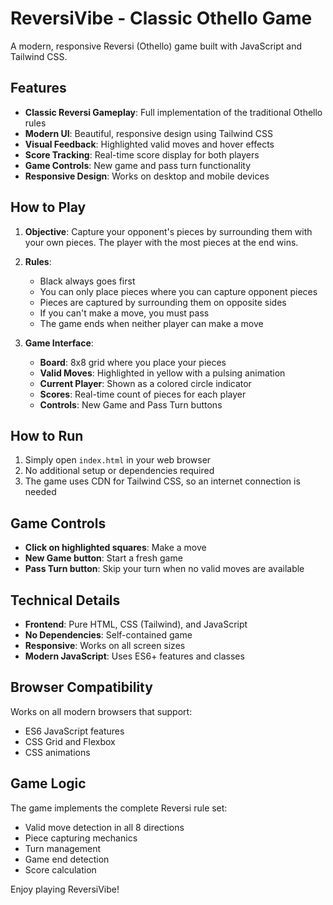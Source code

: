 # ReversiVibe - Classic Othello Game

A modern, responsive Reversi (Othello) game built with JavaScript and Tailwind CSS.

## Features

- **Classic Reversi Gameplay**: Full implementation of the traditional Othello rules
- **Modern UI**: Beautiful, responsive design using Tailwind CSS
- **Visual Feedback**: Highlighted valid moves and hover effects
- **Score Tracking**: Real-time score display for both players
- **Game Controls**: New game and pass turn functionality
- **Responsive Design**: Works on desktop and mobile devices

## How to Play

1. **Objective**: Capture your opponent's pieces by surrounding them with your own pieces. The player with the most pieces at the end wins.

2. **Rules**:
   - Black always goes first
   - You can only place pieces where you can capture opponent pieces
   - Pieces are captured by surrounding them on opposite sides
   - If you can't make a move, you must pass
   - The game ends when neither player can make a move

3. **Game Interface**:
   - **Board**: 8x8 grid where you place your pieces
   - **Valid Moves**: Highlighted in yellow with a pulsing animation
   - **Current Player**: Shown as a colored circle indicator
   - **Scores**: Real-time count of pieces for each player
   - **Controls**: New Game and Pass Turn buttons

## How to Run

1. Simply open `index.html` in your web browser
2. No additional setup or dependencies required
3. The game uses CDN for Tailwind CSS, so an internet connection is needed

## Game Controls

- **Click on highlighted squares**: Make a move
- **New Game button**: Start a fresh game
- **Pass Turn button**: Skip your turn when no valid moves are available

## Technical Details

- **Frontend**: Pure HTML, CSS (Tailwind), and JavaScript
- **No Dependencies**: Self-contained game
- **Responsive**: Works on all screen sizes
- **Modern JavaScript**: Uses ES6+ features and classes

## Browser Compatibility

Works on all modern browsers that support:
- ES6 JavaScript features
- CSS Grid and Flexbox
- CSS animations

## Game Logic

The game implements the complete Reversi rule set:
- Valid move detection in all 8 directions
- Piece capturing mechanics
- Turn management
- Game end detection
- Score calculation

Enjoy playing ReversiVibe! 